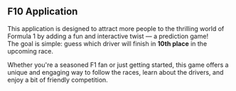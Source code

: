## F10 Application

This application is designed to attract more people to the thrilling world of Formula 1 by adding a fun and interactive twist — a prediction game!  
The goal is simple: guess which driver will finish in **10th place** in the upcoming race.

Whether you're a seasoned F1 fan or just getting started, this game offers a unique and engaging way to follow the races, learn about the drivers, and enjoy a bit of friendly competition.
